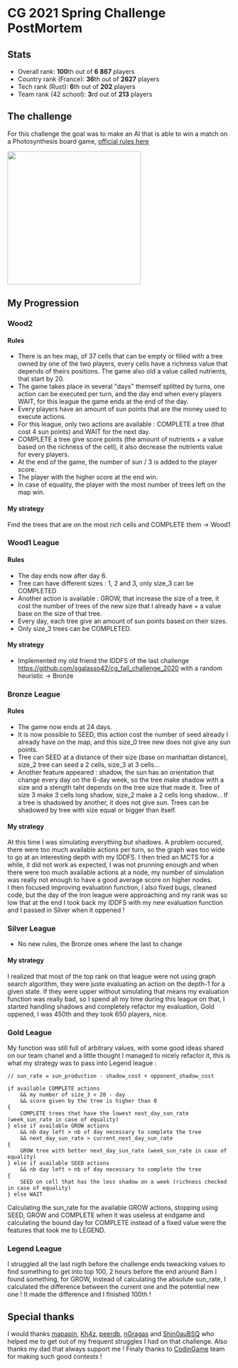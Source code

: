 # CG 2021 Spring Challenge PostMortem

## Stats
* Overall rank: <strong>100</strong>th out of <strong>6 867</strong> players
* Country rank (France): <strong>36</strong>th out of <strong>2627</strong> players
* Tech rank (Rust): <strong>6</strong>th out of <strong>202</strong> players
* Team rank (42 school): <strong>3</strong>rd out of <strong>213</strong> players

## The challenge
For this challenge the goal was to make an AI that is able to win a match on a Photosynthesis board game, <a href=https://www.codingame.com/challengereport/3371192040f5be56acaf8c1ad3e8d4f347bb82da>official rules here</a>
<div><img src="demo.gif" width="300"/></div>

## My Progression
### Wood2
#### Rules
* There is an hex map, of 37 cells that can be empty or filled with a tree owned by one of the two players, every cells have a richness value that depends of theirs positions. The game also old a value called nutrients, that start by 20.
* The game takes place in several "days" themself splitted by turns, one action can be executed per turn, and the day end when every players WAIT, for this league the game ends at the end of the day.
* Every players have an amount of sun points that are the money used to execute actions.
* For this league, only two actions are available : COMPLETE a tree (that cost 4 sun points) and WAIT for the next day.
* COMPLETE a tree give score points (the amount of nutrients + a value based on the richness of the cell), it also decrease the nutrients value for every players.
* At the end of the game, the number of sun / 3 is added to the player score.
* The player with the higher score at the end win.
* In case of equality, the player with the most number of trees left on the map win.
#### My strategy
Find the trees that are on the most rich cells and COMPLETE them -> Wood1
### Wood1 League
#### Rules
* The day ends now after day 6.
* Tree can have different sizes : 1, 2 and 3, only size_3 can be COMPLETED
* Another action is available : GROW, that increase the size of a tree, it cost the number of trees of the new size that I already have + a value base on the size of that tree.
* Every day, each tree give an amount of sun points based on their sizes.
* Only size_3 trees can be COMPLETED.
#### My strategy
* Implemented my old friend the IDDFS of the last challenge <a>https://github.com/sgalasso42/cg_fall_challenge_2020</a> with a random heuristic -> Bronze
### Bronze League
#### Rules
* The game now ends at 24 days.
* It is now possible to SEED, this action cost the number of seed already I already have on the map, and this size_0 tree new does not give any sun points.
* Tree can SEED at a distance of their size (base on manhattan distance), size_2 tree can seed a 2 cells, size_3 at 3 cells...
* Another feature appeared : shadow, the sun has an orientation that change every day on the 6-day week, so the tree make shadow with a size and a stength taht depends on the tree size that made it. Tree of size 3 make 3 cells long shadow, size_2 make a 2 cells long shadow... If a tree is shadowed by another, it does not give sun. Trees can be shadowed by tree with size equal or bigger than itself.
#### My strategy
At this time I was simulating everything but shadows. A problem occured, there were too much available actions per turn, so the graph was too wide to go at an interesting depth with my IDDFS. I then tried an MCTS for a while, it did not work as expected, I was not prunning enough and when there were too much available actions at a node, my number of simulation was really not enough to have a good average score on higher nodes.<br>
I then focused improving evaluation function, I also fixed bugs, cleaned code, but the day of the Iron league were approaching and my rank was so low that at the end I took back my IDDFS with my new evaluation function and I passed in Silver when it oppened !
### Silver League
* No new rules, the Bronze ones where the last to change
#### My strategy
I realized that most of the top rank on that league were not using graph search algorithm, they were juste evaluating an action on the depth-1 for a given state. If they were upper without simulating that means my evaluation function was really bad, so I spend all my time during this league on that, I started handling shadows and completely refactor my evaluation, Gold oppened, I was 450th and they took 650 players, nice.
### Gold League
My function was still full of arbitrary values, with some good ideas shared on our team chanel and a little thought I managed to nicely refactor it, this is what my strategy was to pass into Legend league :
```
// sun_rate = sun_production - shadow_cost + opponent_shadow_cost

if available COMPLETE actions
    && my number of size_3 < 20 - day
    && score given by the tree is higher than 0
{
    COMPLETE trees that have the lowest next_day_sun_rate (week_sun_rate in case of equality)
} else if available GROW actions
    && nb day left > nb of day necessary to complete the tree
    && next_day_sun_rate > current_next_day_sun_rate
{
    GROW tree with better next_day_sun_rate (week_sun_rate in case of equality)
} else if available SEED actions
    && nb day left > nb of day necessary to complete the tree
{
    SEED on cell that has the less shadow on a week (richness checked in case of equality)
} else WAIT
```
Calculating the sun_rate for the available GROW actions, stopping using SEED, GROW and COMPLETE when it was useless at endgame and calculating the bound day for COMPLETE instead of a fixed value were the features that took me to LEGEND.

### Legend League
I struggled all the last nigth before the challenge ends tweacking values to find something to get into top 100, 2 hours before the end around 8am I found something, for GROW, instead of calculating the absolute sun_rate, I calculated the difference between the current one and the potential new one ! It made the difference and I finished 100th !

## Special thanks

I would thanks <a href="https://github.com/mapapin">mapapin<a/>, <a href="https://github.com/kh42z">Kh4z<a/>, <a href="https://github.com/pde-bakk">peerdb<a/>, <a href="https://github.com/Rush-iam?tab=repositories">nGragas<a/> and <a href="https://github.com/rmarracc">Shin0auBSQ<a/> who helped me to get out of my frequent struggles I had on that challenge. Also thanks my dad that always support me ! Finaly thanks to <a href="https://www.codingame.com/home">CodinGame</a> team for making such good contests !
